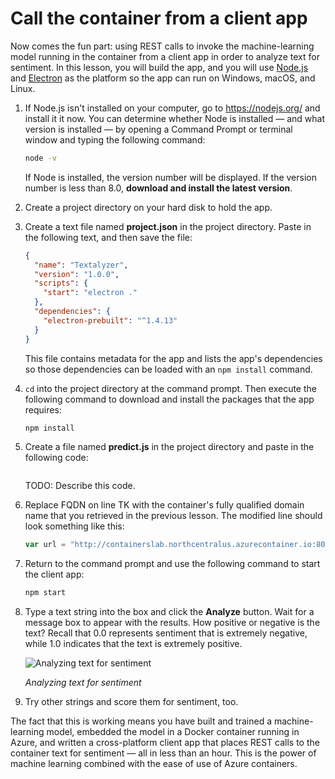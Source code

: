 # Call the container from a client app

Now comes the fun part: using REST calls to invoke the machine-learning model running in the container from a client app in order to analyze text for sentiment. In this lesson, you will build the app, and you will use [Node.js](https://nodejs.org/) and [Electron](https://electronjs.org/) as the platform so the app can run on Windows, macOS, and Linux.

1. If Node.js isn't installed on your computer, go to https://nodejs.org/ and install it it now. You can determine whether Node is installed — and what version is installed — by opening a Command Prompt or terminal window and typing the following command:

	```bash
	node -v
	```

	If Node is installed, the version number will be displayed. If the version number is less than 8.0, **download and install the latest version**.

1. Create a project directory on your hard disk to hold the app.

1. Create a text file named **project.json** in the project directory. Paste in the following text, and then save the file:

	```json
	{
	  "name": "Textalyzer",
	  "version": "1.0.0",
	  "scripts": {
	    "start": "electron ."
	  },
	  "dependencies": {
	    "electron-prebuilt": "^1.4.13"
	  }
	}
	```

	This file contains metadata for the app and lists the app's dependencies so those dependencies can be loaded with an `npm install` command.

1. `cd` into the project directory at the command prompt. Then execute the following command to download and install the packages that the app requires:

	```bash
	npm install
	```

1. Create a file named **predict.js** in the project directory and paste in the following code:

	```javascript

	```

	TODO: Describe this code.


1. Replace FQDN on line TK with the container's fully qualified domain name that you retrieved in the previous lesson. The modified line should look something like this:

	```javascript
	var url = "http://containerslab.northcentralus.azurecontainer.io:8008/predict";
	```

1. Return to the command prompt and use the following command to start the client app:

	```bash
	npm start
	```

1. Type a text string into the box and click the **Analyze** button. Wait for a message box to appear with the results. How positive or negative is the text? Recall that 0.0 represents sentiment that is extremely negative, while 1.0 indicates that the text is extremely positive.

	![Analyzing text for sentiment](media/textalyze.png)

	_Analyzing text for sentiment_

1. Try other strings and score them for sentiment, too.

The fact that this is working means you have built and trained a machine-learning model, embedded the model in a Docker container running in Azure, and written a cross-platform client app that places REST calls to the container text for sentiment — all in less than an hour. This is the power of machine learning combined with the ease of use of Azure containers.
